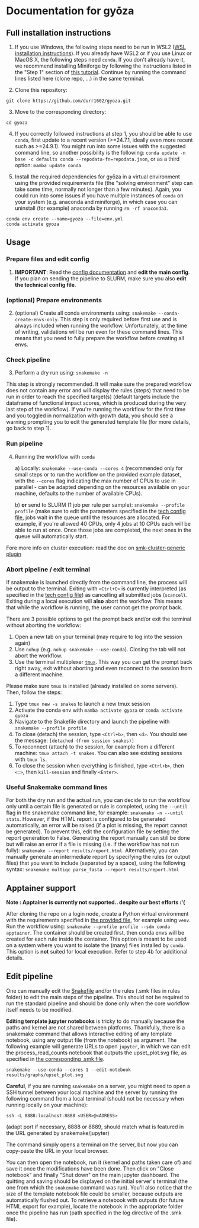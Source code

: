 # Documentation for gyōza

## Full installation instructions

1. If you use Windows, the following steps need to be run in WSL2 ([WSL installation instructions](https://learn.microsoft.com/en-us/windows/wsl/install)). If you already have WSL2 or if you use Linux or MacOS X, the following steps need `conda`. If you don't already have it, we recommend installing Miniforge by following the instructions listed in the "Step 1" section of [this tutorial](https://snakemake.readthedocs.io/en/stable/tutorial/setup.html#step-1-installing-miniforge). Continue by running the command lines listed here (clone repo, ...) in the same terminal.

2. Clone this repository:
```
git clone https://github.com/durr1602/gyoza.git
```
3. Move to the corresponding directory:
```
cd gyoza
```
4. If you correctly followed instructions at step 1, you should be able to use `conda`, first update to a recent version (>=24.7.1, ideally even more recent such as >=24.9.1). You might run into some issues with the suggested command line, so another possibility is the following: `conda update -n base -c defaults conda --repodata-fn=repodata.json`, or as a third option: `mamba update conda`

5. Install the required dependencies for gyōza in a virtual environment using the provided requirements file (the "solving environment" step can take some time, normally not longer than a few minutes). Again, you could run into some issues if you have multiple instances of `conda` on your system (e.g. anaconda and miniforge), in which case you can uninstall (for example) anaconda by running `rm -rf anaconda3`.
```
conda env create --name=gyoza --file=env.yml
conda activate gyoza
```
## Usage

### Prepare files and edit config
1. **IMPORTANT**: Read the [config documentation](config/README.md) and **edit the main config**. If you plan on sending the pipeline to SLURM, make sure you also **edit the technical config file**.

### (optional) Prepare environments
2. (optional) Create all conda environments using: `snakemake --conda-create-envs-only`. This step is only required before first use and is always included when running the workflow. Unfortunately, at the time of writing, validations will be run even for these command lines. This means that you need to fully prepare the workflow before creating all envs.

### Check pipeline
3. Perform a dry run using: `snakemake -n`

This step is strongly recommended. It will make sure the prepared workflow does not contain any error and will display the rules (steps) that need to be run in order to reach the specified target(s) (default targets include the dataframe of functional impact scores, which is produced during the very last step of the workflow). If you're running the workflow for the first time and you toggled in normalization with growth data, you should see a warning prompting you to edit the generated template file (for more details, go back to step 1).

### Run pipeline
4. Running the workflow with `conda`

    a) Locally: `snakemake --use-conda --cores 4` (recommended only for small steps or to run the workflow on the provided example dataset, with the `--cores` flag indicating the max number of CPUs to use in parallel - can be adapted depending on the resources available on your machine, defaults to the number of available CPUs).
    
    b) **or** send to SLURM (1 job per rule per sample): `snakemake --profile profile` (make sure to edit the parameters specified in the [tech config file](profile/config.v8+.yaml), jobs wait in the queue until the resources are allocated. For example, if you're allowed 40 CPUs, only 4 jobs at 10 CPUs each will be able to run at once. Once those jobs are completed, the next ones in the queue will automatically start.

Fore more info on cluster execution: read the doc on [smk-cluster-generic plugin](https://github.com/jdblischak/smk-simple-slurm/tree/main)

### Abort pipeline / exit terminal

If snakemake is launched directly from the command line, the process will be output to the terminal. Exiting with `<Ctrl+C>` is currently interpreted (as specified in the [tech config file](profile/config.v8+.yaml)) as cancelling all submitted jobs (`scancel`). Exiting during a local execution will **also** abort the workflow. This means that while the workflow is running, the user cannot get the prompt back.

There are 3 possible options to get the prompt back and/or exit the terminal without aborting the workflow:
1. Open a new tab on your terminal (may require to log into the session again)
2. Use `nohup` (e.g. `nohup snakemake --use-conda`). Closing the tab will not abort the workflow.
3. Use the terminal multiplexer [`tmux`](https://github.com/tmux/tmux/wiki/Getting-Started). This way you can get the prompt back right away, exit without aborting and even reconnect to the session from a different machine.

Please make sure `tmux` is installed (already installed on some servers). Then, follow the steps:
1. Type `tmux new -s snakes` to launch a new tmux session
2. Activate the conda env with `mamba activate gyoza` or `conda activate gyoza`
3. Navigate to the Snakefile directory and launch the pipeline with `snakemake --profile profile`
4. To close (detach) the session, type `<Ctrl+b>`, then `<d>`. You should see the message: `[detached (from session snakes)]`
5. To reconnect (attach) to the session, for example from a different machine: `tmux attach -t snakes`. You can also see existing sessions with `tmux ls`.
6. To close the session when everything is finished, type `<Ctrl+b>`, then `<:>`, then `kill-session` and finally `<Enter>`.

### Useful Snakemake command lines
For both the dry run and the actual run, you can decide to run the workflow only until a certain file is generated or rule is completed, using the `--until` flag in the snakemake command line, for example: `snakemake -n --until stats`. However, if the HTML report is configured to be generated automatically, an error will be raised (if a plot is missing, the report cannot be generated). To prevent this, edit the configuration file by setting the report generation to False. Generating the report manually can still be done but will raise an error if a file is missing (i.e. if the workflow has not run fully): `snakemake --report results/report.html`. Alternatively, you can manually generate an intermediate report by specifying the rules (or output files) that you want to include (separated by a space), using the following syntax: `snakemake multiqc parse_fasta --report results/report.html`

## Apptainer support
**Note : Apptainer is currently not supported.. despite our best efforts :'(**

After cloning the repo on a login node, create a Python virtual environment with the requirements specified in [the provided file](env.yml), for example using `venv`. Run the workflow using: `snakemake --profile profile --sdm conda apptainer`. The container should be created first, then conda envs will be created for each rule inside the container. This option is meant to be used on a system where you want to isolate the (many) files installed by `conda`. This option is **not** suited for local execution. Refer to step 4b for additional details.

## Edit pipeline
One can manually edit the [Snakefile](workflow/Snakefile) and/or the rules (.smk files in rules folder) to edit the main steps of the pipeline. This should not be required to run the standard pipeline and should be done only when the core workflow itself needs to be modified.
    
**Editing template jupyter notebooks** is tricky to do manually because the paths and kernel are not shared between platforms. Thankfully, there is a snakemake command that allows interactive editing of any template notebook, using any output file (from the notebook) as argument. The following example will generate URLs to open `jupyter`, in which we can edit the process_read_counts notebook that outputs the upset_plot.svg file, as specified in [the corresponding .smk file](workflow/rules/process_read_counts.smk).

```
snakemake --use-conda --cores 1 --edit-notebook results/graphs/upset_plot.svg
```

**Careful**, if you are running `snakemake` on a server, you might need to open a SSH tunnel between your local machine and the server by running the following command from a local terminal (should not be necessary when running locally on your machine):
```  
ssh -L 8888:localhost:8888 <USER>@<ADRESS>
```
(adapt port if necessary, 8888 or 8889, should match what is featured in the URL generated by snakemake/jupyter)

The command simply opens a terminal on the server, but now you can copy-paste the URL in your local browser.
    
You can then open the notebook, run it (kernel and paths taken care of) and save it once the modifications have been done. Then click on "Close notebook" and finally "Shut down" on the main jupyter dashboard. The quitting and saving should be displayed on the initial server's terminal (the one from which the `snakemake` command was run). You'll also notice that the size of the template notebook file could be smaller, because outputs are automatically flushed out. To retrieve a notebook with outputs (for future HTML export for example), locate the notebook in the appropriate folder once the pipeline has run (path specified in the log directive of the .smk file).